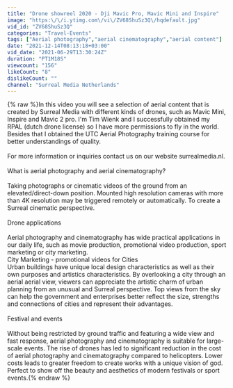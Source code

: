 ```yaml
---
title: "Drone showreel 2020 - Dji Mavic Pro, Mavic Mini and Inspire"
image: "https:\/\/i.ytimg.com\/vi\/ZV68ShuSz3Q\/hqdefault.jpg"
vid_id: "ZV68ShuSz3Q"
categories: "Travel-Events"
tags: ["Aerial photography","aerial cinematography","aerial content"]
date: "2021-12-14T08:13:18+03:00"
vid_date: "2021-06-29T13:30:24Z"
duration: "PT1M18S"
viewcount: "156"
likeCount: "8"
dislikeCount: ""
channel: "Surreal Media Netherlands"
---
```

{% raw %}In this video you will see a selection of aerial content that is created by Surreal Media with different kinds of drones, such as Mavic Mini, Inspire and Mavic 2 pro. I'm Tim Wienk and I successfully obtained my RPAL (dutch drone license) so I have more permissions to fly in the world. Besides that I obtained the UTC Aerial Photography training course for better understandings of quality. <br /><br />For more information or inquiries contact us on our website surrealmedia.nl.<br /><br />What is aerial photography and aerial cinematography?<br /><br />Taking photographs or cinematic videos of the ground from an elevated/direct-down position. Mounted high resolution cameras with more than 4K resolution may be triggered remotely or automatically. To create a Surreal cinematic perspective. <br /><br />Drone applications<br /><br />Aerial photography and cinematography has wide practical applications in our daily life, such as movie production, promotional video production, sport marketing or city marketing.<br />City Marketing - promotional videos for Cities<br />Urban buildings have unique local design characteristics as well as their own purposes and artistics characteristics. By overlooking a city through an aerial aerial view, viewers can appreciate the artistic charm of urban planning from an unusual and Surreal perspective. Top views from the sky can help the government and enterprises better reflect the size, strengths and connections of cities and represent their advantages.<br />      <br />Festival and events<br /><br />Without being restricted by ground traffic and featuring a wide view and fast response, aerial photography and cinematography is suitable for large-scale events. The rise of drones has led to significant reduction in the cost of aerial photography and cinematography compared to helicopters. Lower costs leads to greater freedom to create works with a unique vision of god. Perfect to show off the beauty and aesthetics of modern festivals or sport events.{% endraw %}
